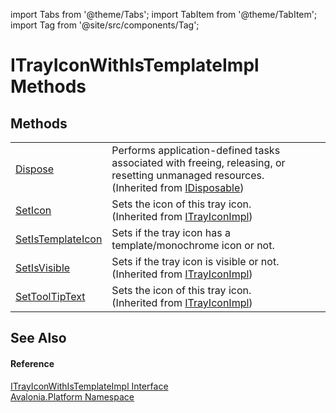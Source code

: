 import Tabs from '@theme/Tabs'; 
import TabItem from '@theme/TabItem'; 
import Tag from '@site/src/components/Tag'; 

# ITrayIconWithIsTemplateImpl Methods




## Methods
<table>
<tr>
<td><a href="https://learn.microsoft.com/dotnet/api/system.idisposable.dispose" target="_blank" rel="noopener noreferrer">Dispose</a></td>
<td>Performs application-defined tasks associated with freeing, releasing, or resetting unmanaged resources.<br />(Inherited from <a href="https://learn.microsoft.com/dotnet/api/system.idisposable" target="_blank" rel="noopener noreferrer">IDisposable</a>)</td>
</tr>
<tr>
<td><a href="M_Avalonia_Platform_ITrayIconImpl_SetIcon">SetIcon</a></td>
<td>Sets the icon of this tray icon.<br />(Inherited from <a href="T_Avalonia_Platform_ITrayIconImpl">ITrayIconImpl</a>)</td>
</tr>
<tr>
<td><a href="M_Avalonia_Platform_ITrayIconWithIsTemplateImpl_SetIsTemplateIcon">SetIsTemplateIcon</a></td>
<td>Sets if the tray icon has a template/monochrome icon or not.</td>
</tr>
<tr>
<td><a href="M_Avalonia_Platform_ITrayIconImpl_SetIsVisible">SetIsVisible</a></td>
<td>Sets if the tray icon is visible or not.<br />(Inherited from <a href="T_Avalonia_Platform_ITrayIconImpl">ITrayIconImpl</a>)</td>
</tr>
<tr>
<td><a href="M_Avalonia_Platform_ITrayIconImpl_SetToolTipText">SetToolTipText</a></td>
<td>Sets the icon of this tray icon.<br />(Inherited from <a href="T_Avalonia_Platform_ITrayIconImpl">ITrayIconImpl</a>)</td>
</tr>
</table>

## See Also


#### Reference
<a href="T_Avalonia_Platform_ITrayIconWithIsTemplateImpl">ITrayIconWithIsTemplateImpl Interface</a>  
<a href="N_Avalonia_Platform">Avalonia.Platform Namespace</a>  
